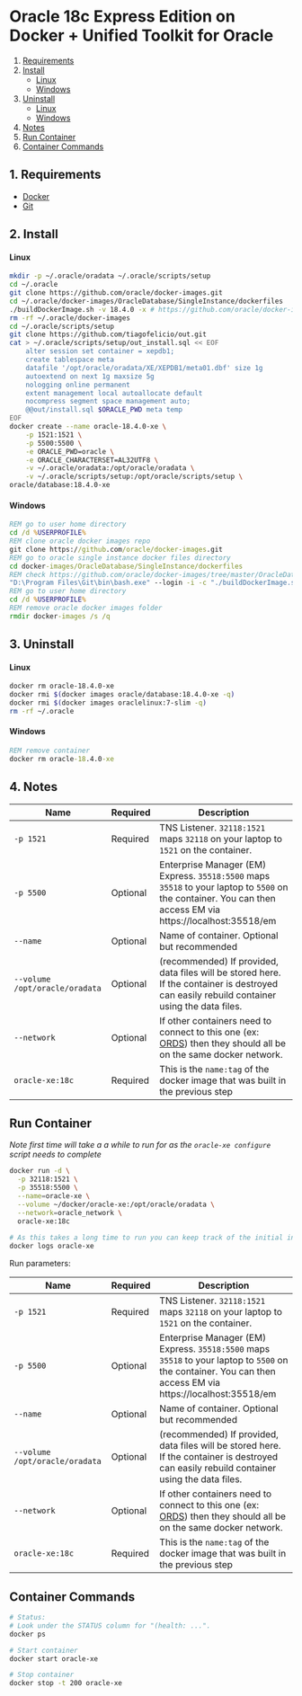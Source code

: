# Oracle 18c Express Edition on Docker + Unified Toolkit for Oracle

<!-- TOC depthFrom:2 -->

1. [Requirements](#1-requirements)
2. [Install](#2-install)
    - [Linux](#linux)
    - [Windows](#windows)
3. [Uninstall](#3-uninstall)
    - [Linux](#linux-1)
    - [Windows](#windows-1)
4. [Notes](#4-notes)
5. [Run Container](#run-container)
6. [Container Commands](#container-commands)

<!-- /TOC -->

## 1. Requirements

- [Docker](https://www.docker.com/products/docker-desktop)
- [Git](https://git-scm.com/downloads)

## 2. Install

#### Linux
```bash
mkdir -p ~/.oracle/oradata ~/.oracle/scripts/setup
cd ~/.oracle
git clone https://github.com/oracle/docker-images.git
cd ~/.oracle/docker-images/OracleDatabase/SingleInstance/dockerfiles
./buildDockerImage.sh -v 18.4.0 -x # https://github.com/oracle/docker-images/tree/master/OracleDatabase/SingleInstance
rm -rf ~/.oracle/docker-images
cd ~/.oracle/scripts/setup
git clone https://github.com/tiagofelicio/out.git
cat > ~/.oracle/scripts/setup/out_install.sql << EOF
    alter session set container = xepdb1;
    create tablespace meta
    datafile '/opt/oracle/oradata/XE/XEPDB1/meta01.dbf' size 1g
    autoextend on next 1g maxsize 5g
    nologging online permanent
    extent management local autoallocate default
    nocompress segment space management auto;
    @@out/install.sql $ORACLE_PWD meta temp
EOF
docker create --name oracle-18.4.0-xe \
    -p 1521:1521 \
    -p 5500:5500 \
    -e ORACLE_PWD=oracle \
    -e ORACLE_CHARACTERSET=AL32UTF8 \
    -v ~/.oracle/oradata:/opt/oracle/oradata \
    -v ~/.oracle/scripts/setup:/opt/oracle/scripts/setup \
oracle/database:18.4.0-xe
```

#### Windows
```bat
REM go to user home directory
cd /d %USERPROFILE%
REM clone oracle docker images repo
git clone https://github.com/oracle/docker-images.git
REM go to oracle single instance docker files directory
cd docker-images/OracleDatabase/SingleInstance/dockerfiles
REM check https://github.com/oracle/docker-images/tree/master/OracleDatabase/SingleInstance for more info
"D:\Program Files\Git\bin\bash.exe" --login -i -c "./buildDockerImage.sh -v 18.4.0 -x"
REM go to user home directory
cd /d %USERPROFILE%
REM remove oracle docker images folder
rmdir docker-images /s /q
```

## 3. Uninstall

#### Linux

```bash
docker rm oracle-18.4.0-xe
docker rmi $(docker images oracle/database:18.4.0-xe -q)
docker rmi $(docker images oraclelinux:7-slim -q)
rm -rf ~/.oracle
```

#### Windows

```bat
REM remove container
docker rm oracle-18.4.0-xe
```

## 4. Notes

Name | Required | Description 
--- | --- | ---
`-p 1521`| Required | TNS Listener. `32118:1521` maps `32118` on your laptop to `1521` on the container.
`-p 5500`| Optional | Enterprise Manager (EM) Express. `35518:5500` maps `35518` to your laptop to `5500` on the container. You can then access EM via https://localhost:35518/em 
`--name` | Optional | Name of container. Optional but recommended
`--volume /opt/oracle/oradata` | Optional | (recommended) If provided, data files will be stored here. If the container is destroyed can easily rebuild container using the data files.
`--network` | Optional | If other containers need to connect to this one (ex: [ORDS](https://github.com/martindsouza/docker-ords)) then they should all be on the same docker network.
`oracle-xe:18c` | Required | This is the `name:tag` of the docker image that was built in the previous step

## Run Container

_Note first time will take a a while to run for as the `oracle-xe configure` script needs to complete_

```bash
docker run -d \
  -p 32118:1521 \
  -p 35518:5500 \
  --name=oracle-xe \
  --volume ~/docker/oracle-xe:/opt/oracle/oradata \
  --network=oracle_network \
  oracle-xe:18c
  
# As this takes a long time to run you can keep track of the initial installation by running:
docker logs oracle-xe
```

Run parameters:

Name | Required | Description 
--- | --- | ---
`-p 1521`| Required | TNS Listener. `32118:1521` maps `32118` on your laptop to `1521` on the container.
`-p 5500`| Optional | Enterprise Manager (EM) Express. `35518:5500` maps `35518` to your laptop to `5500` on the container. You can then access EM via https://localhost:35518/em 
`--name` | Optional | Name of container. Optional but recommended
`--volume /opt/oracle/oradata` | Optional | (recommended) If provided, data files will be stored here. If the container is destroyed can easily rebuild container using the data files.
`--network` | Optional | If other containers need to connect to this one (ex: [ORDS](https://github.com/martindsouza/docker-ords)) then they should all be on the same docker network.
`oracle-xe:18c` | Required | This is the `name:tag` of the docker image that was built in the previous step

## Container Commands

```bash
# Status:
# Look under the STATUS column for "(health: ...".
docker ps

# Start container
docker start oracle-xe

# Stop container
docker stop -t 200 oracle-xe
```
